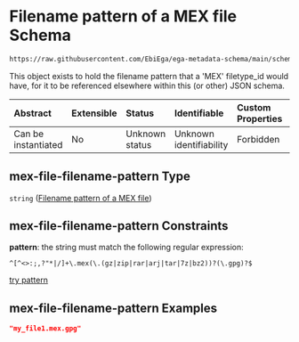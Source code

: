 # Filename pattern of a MEX file Schema

```txt
https://raw.githubusercontent.com/EbiEga/ega-metadata-schema/main/schemas/EGA.common-definitions.json#/definitions/mex-file-filename-pattern
```

This object exists to hold the filename pattern that a 'MEX' filetype\_id would have, for it to be referenced elsewhere within this (or other) JSON schema.

| Abstract            | Extensible | Status         | Identifiable            | Custom Properties | Additional Properties | Access Restrictions | Defined In                                                                                           |
| :------------------ | :--------- | :------------- | :---------------------- | :---------------- | :-------------------- | :------------------ | :--------------------------------------------------------------------------------------------------- |
| Can be instantiated | No         | Unknown status | Unknown identifiability | Forbidden         | Allowed               | none                | [EGA.common-definitions.json\*](../../../schemas/EGA.common-definitions.json "open original schema") |

## mex-file-filename-pattern Type

`string` ([Filename pattern of a MEX file](ega-12-definitions-filename-pattern-of-a-mex-file.md))

## mex-file-filename-pattern Constraints

**pattern**: the string must match the following regular expression:&#x20;

```regexp
^[^<>:;,?"*|/]+\.mex(\.(gz|zip|rar|arj|tar|7z|bz2))?(\.gpg)?$
```

[try pattern](https://regexr.com/?expression=%5E%5B%5E%3C%3E%3A%3B%2C%3F%22*%7C%2F%5D%2B%5C.mex\(%5C.\(gz%7Czip%7Crar%7Carj%7Ctar%7C7z%7Cbz2\)\)%3F\(%5C.gpg\)%3F%24 "try regular expression with regexr.com")

## mex-file-filename-pattern Examples

```json
"my_file1.mex.gpg"
```
